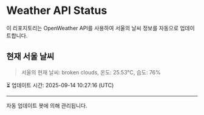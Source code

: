 
# Weather API Status

이 리포지토리는 OpenWeather API를 사용하여 서울의 날씨 정보를 자동으로 업데이트합니다.

## 현재 서울 날씨
> 서울의 현재 날씨: broken clouds, 온도: 25.53°C, 습도: 76%

⏳ 업데이트 시간: 2025-09-14 10:27:16 (UTC)

---
자동 업데이트 봇에 의해 관리됩니다.
